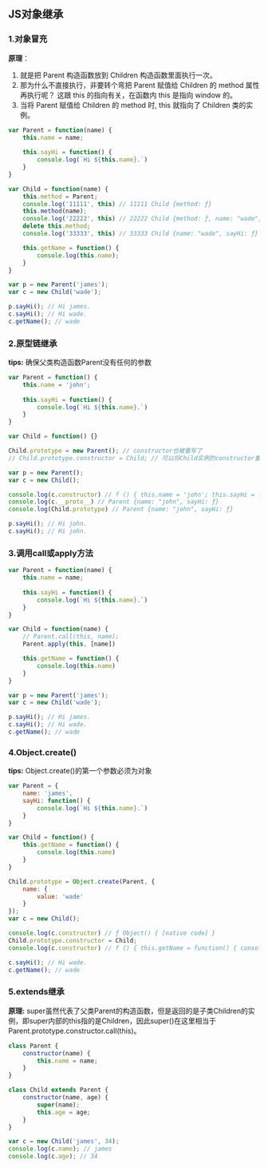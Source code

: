 ## JS对象继承
### 1.对象冒充
__原理__：
1. 就是把 Parent 构造函数放到 Children 构造函数里面执行一次。
2. 那为什么不直接执行，非要转个弯把 Parent 赋值给 Children 的 method 属性再执行呢？ 这跟 this 的指向有关，在函数内 this 是指向 window 的。
3. 当将 Parent 赋值给 Children 的 method 时, this 就指向了 Children 类的实例。
```js
var Parent = function(name) {
	this.name = name;
	
	this.sayHi = function() {
		console.log(`Hi ${this.name}.`)
	}
}

var Child = function(name) {
	this.method = Parent;
	console.log('11111', this) // 11111 Child {method: ƒ}
	this.method(name);
	console.log('22222', this) // 22222 Child {method: ƒ, name: "wade", sayHi: ƒ}
	delete this.method;
	console.log('33333', this) // 33333 Child {name: "wade", sayHi: ƒ}

	this.getName = function() {
		console.log(this.name);
	}
}

var p = new Parent('james');
var c = new Child('wade');

p.sayHi(); // Hi james.
c.sayHi(); // Hi wade.
c.getName(); // wade
```
### 2.原型链继承
__tips:__
确保父类构造函数Parent没有任何的参数
```js
var Parent = function() {
	this.name = 'john';
	
	this.sayHi = function() {
		console.log(`Hi ${this.name}.`)
	}
}

var Child = function() {}

Child.prototype = new Parent(); // constructor也被重写了
// Child.prototype.constructor = Child; // 可以将Child实例的constructor重新定义为Child

var p = new Parent();
var c = new Child();

console.log(c.constructor) // f () { this.name = 'john'; this.sayHi = function() { console.log(`Hi ${this.name}.`) } }
console.log(c.__proto__) // Parent {name: "john", sayHi: ƒ}
console.log(Child.prototype) // Parent {name: "john", sayHi: ƒ}

p.sayHi(); // Hi john.
c.sayHi(); // Hi john.
```
### 3.调用call或apply方法
```js
var Parent = function(name) {
	this.name = name;
	
	this.sayHi = function() {
		console.log(`Hi ${this.name}.`)
	}
}

var Child = function(name) {
	// Parent.call(this, name);
	Parent.apply(this, [name])

	this.getName = function() {
		console.log(this.name)
	}
}

var p = new Parent('james');
var c = new Child('wade');

p.sayHi(); // Hi james.
c.sayHi(); // Hi wade.
c.getName(); // wade
```
### 4.Object.create()
__tips:__
Object.create()的第一个参数必须为对象
```js
var Parent = {
	name: 'james',
	sayHi: function() {
		console.log(`Hi ${this.name}.`)
	}
}

var Child = function() {
	this.getName = function() {
		console.log(this.name)
	}
}

Child.prototype = Object.create(Parent, {
	name: {
		value: 'wade'
	}
});
var c = new Child();

console.log(c.constructor) // ƒ Object() { [native code] }
Child.prototype.constructor = Child;
console.log(c.constructor) // f () { this.getName = function() { console.log(this.name) } }

c.sayHi(); // Hi wade.
c.getName(); // wade

```
### 5.extends继承
__原理:__
super虽然代表了父类Parent的构造函数，但是返回的是子类Children的实例，即super内部的this指的是Children，因此super()在这里相当于Parent.prototype.constructor.call(this)。
```js
class Parent {
	constructor(name) {
		this.name = name;
	}
}

class Child extends Parent {
	constructor(name, age) {
		super(name);
		this.age = age;
	}
}

var c = new Child('james', 34);
console.log(c.name); // james
console.log(c.age); // 34

```
